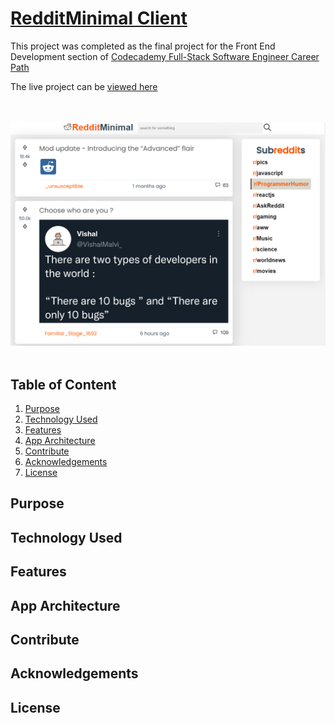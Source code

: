 # [RedditMinimal Client](https://ak-reddit-minimal.netlify.app/)

This project was completed as the final project for the Front End Development section of [Codecademy Full-Stack Software Engineer Career Path](https://www.codecademy.com/learn/paths/full-stack-engineer-career-path)

The live project can be <a href="https://ak-reddit-minimal.netlify.app/" target="_blank">viewed here</a>


<br><br>
![A screenshot of the RedditMinimal App](./src/assets/appPreview.PNG)
<br><br>

## Table of Content
1. [Purpose](#purpose)
2. [Technology Used](#technology-used)
3. [Features](#features)
4. [App Architecture](#app-architecture)
5. [Contribute](#contribute)
6. [Acknowledgements](#acknowledgements)
7. [License](#license)

## Purpose
## Technology Used
## Features
## App Architecture
## Contribute
## Acknowledgements
## License